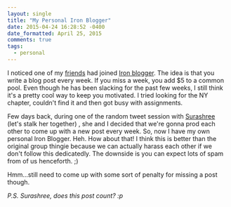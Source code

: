```yaml
---
layout: single
title: "My Personal Iron Blogger"
date: 2015-04-24 16:28:52 -0400
date_formatted: April 25, 2015
comments: true
tags:
  - personal
---
```


<p>
I noticed one of my <a href="http://www.sheki.in/">friends</a> had joined <a href="http://iron-blogger-sf.com/the-rules/" >Iron blogger</a>. The idea is that you write a blog post every week. If you miss a week, you add $5 to a common pool. Even though he has been slacking for the past few weeks, I still think it's a pretty cool way to keep you motivated. I tried looking for the NY chapter, couldn't find it and then got busy with assignments. </p>

<p>
Few days back, during one of the random tweet session with <a href="https://twitter.com/sushibar_92" >Surashree</a> (let's stalk her together) , she and I decided that we're gonna prod each other to come up with a new post every week. So, now I have my own personal Iron Blogger. Heh. How about that! I think this is better than the original group thingie because we can actually harass each other if we don't follow this dedicatedly. The downside is you can expect lots of spam from of us henceforth. ;)
</p>
<p>
Hmm...still need to come up with some sort of penalty for missing a post though.
</p>

<p>
<i>P.S. Surashree, does this post count? :p</i>
</p>
